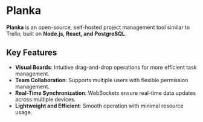 # Planka
**Planka** is an open-source, self-hosted project management tool similar to Trello, built on **Node.js, React, and PostgreSQL**.

## Key Features
- **Visual Boards**: Intuitive drag-and-drop operations for more efficient task management.
- **Team Collaboration**: Supports multiple users with flexible permission management.
- **Real-Time Synchronization**: WebSockets ensure real-time data updates across multiple devices.
- **Lightweight and Efficient**: Smooth operation with minimal resource usage.